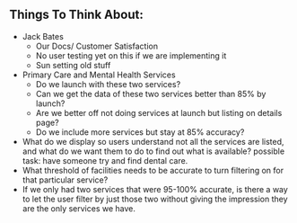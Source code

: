 
## Things To Think About:
  - Jack Bates 
      - Our Docs/ Customer Satisfaction
      - No user testing yet on this if we are implementing it
      - Sun setting old stuff
  - Primary Care and Mental Health Services
      - Do we launch with these two services?
      - Can we get the data of these two services better than 85% by launch?
      - Are we better off not doing services at launch but listing on details page?
      - Do we include more services but stay at 85% accuracy? 
  - What do we display so users understand not all the services are listed, and what do we want them to do to find out what is available? possible task: have someone try and find dental care.
  - What threshold of facilities needs to be accurate to turn filtering on for that particular service?
  - If we only had two services that were 95-100% accurate, is there a way to let the user filter by just those two without giving the impression they are the only services we have.
